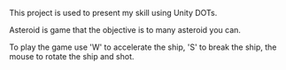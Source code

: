This project is used to present my skill using Unity DOTs.

Asteroid is game that the objective is to many asteroid you can.

To play the game use 'W' to accelerate the ship, 'S' to break the ship, the mouse to rotate the ship and shot.
